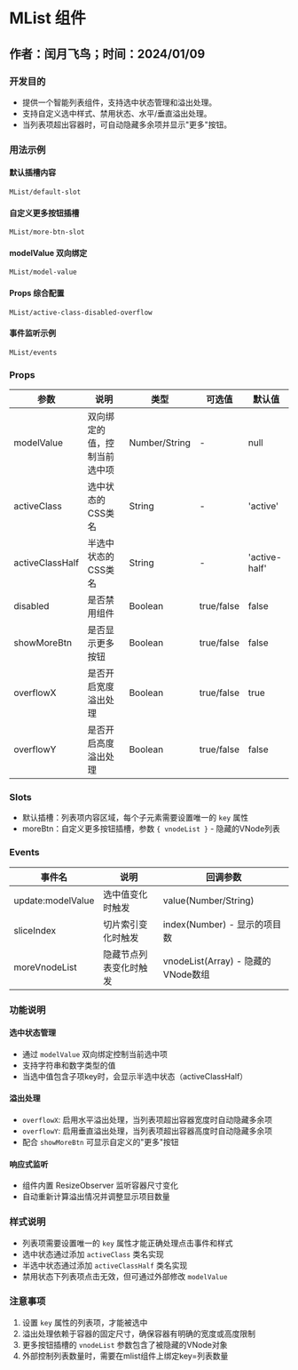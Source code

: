 # MList 组件

## 作者：闰月飞鸟；时间：2024/01/09

### 开发目的

- 提供一个智能列表组件，支持选中状态管理和溢出处理。
- 支持自定义选中样式、禁用状态、水平/垂直溢出处理。
- 当列表项超出容器时，可自动隐藏多余项并显示"更多"按钮。

### 用法示例

#### 默认插槽内容
```demo
MList/default-slot
```

#### 自定义更多按钮插槽
```demo
MList/more-btn-slot
```

#### modelValue 双向绑定
```demo
MList/model-value
```

#### Props 综合配置
```demo
MList/active-class-disabled-overflow
```

#### 事件监听示例
```demo
MList/events
```

### Props

| 参数             | 说明                   | 类型          | 可选值      | 默认值    |
| ---------------- | ---------------------- | ------------- | ----------- | --------- |
| modelValue       | 双向绑定的值，控制当前选中项 | Number/String | -           | null      |
| activeClass      | 选中状态的CSS类名      | String        | -           | 'active'  |
| activeClassHalf  | 半选中状态的CSS类名    | String        | -           | 'active-half' |
| disabled         | 是否禁用组件           | Boolean       | true/false  | false     |
| showMoreBtn      | 是否显示更多按钮       | Boolean       | true/false  | false     |
| overflowX        | 是否开启宽度溢出处理   | Boolean       | true/false  | true      |
| overflowY        | 是否开启高度溢出处理   | Boolean       | true/false  | false     |

### Slots

- 默认插槽：列表项内容区域，每个子元素需要设置唯一的 `key` 属性
- moreBtn：自定义更多按钮插槽，参数 `{ vnodeList }` - 隐藏的VNode列表

### Events

| 事件名           | 说明                     | 回调参数                    |
| ---------------- | ------------------------ | --------------------------- |
| update:modelValue | 选中值变化时触发         | value(Number/String)        |
| sliceIndex       | 切片索引变化时触发       | index(Number) - 显示的项目数 |
| moreVnodeList    | 隐藏节点列表变化时触发   | vnodeList(Array) - 隐藏的VNode数组 |

### 功能说明

#### 选中状态管理
- 通过 `modelValue` 双向绑定控制当前选中项
- 支持字符串和数字类型的值
- 当选中值包含子项key时，会显示半选中状态（activeClassHalf）

#### 溢出处理
- `overflowX`: 启用水平溢出处理，当列表项超出容器宽度时自动隐藏多余项
- `overflowY`: 启用垂直溢出处理，当列表项超出容器高度时自动隐藏多余项
- 配合 `showMoreBtn` 可显示自定义的"更多"按钮

#### 响应式监听
- 组件内置 ResizeObserver 监听容器尺寸变化
- 自动重新计算溢出情况并调整显示项目数量

### 样式说明

- 列表项需要设置唯一的 `key` 属性才能正确处理点击事件和样式
- 选中状态通过添加 `activeClass` 类名实现
- 半选中状态通过添加 `activeClassHalf` 类名实现
- 禁用状态下列表项点击无效，但可通过外部修改 `modelValue`

### 注意事项

1. 设置 `key` 属性的列表项，才能被选中
2. 溢出处理依赖于容器的固定尺寸，确保容器有明确的宽度或高度限制
3. 更多按钮插槽的 `vnodeList` 参数包含了被隐藏的VNode对象
4. 外部控制列表数量时，需要在mlist组件上绑定key=列表数量